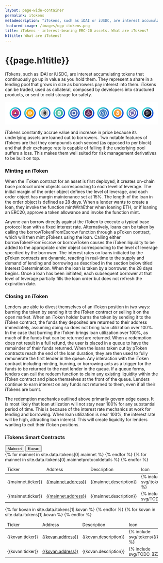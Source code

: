 ```yaml
---
layout: page-wide-container
permalink: itokens
metadescription: "iTokens, such as iDAI or iUSDC, are interest accumulating tokens that continuously go up in value as you hold them. They represent a share in a lending pool that grows in size as borrowers pay interest into them."
featured-image: /images/ogp-itokens.png
title: iTokens - interest-bearing ERC-20 assets. What are iTokens?
h1title: What are iTokens?
---
```

<div class="container container-md post-content">
    <h1 class="fw-800 fs-46 lh-120 color-black text-center mb-20 mt-70 mt-sm-30 fs-sm-32">{{page.h1title}}</h1>
    <p>iTokens, such as iDAI or iUSDC, are interest accumulating tokens that continuously go up in value as you hold them. They represent a share in a lending pool that grows in size as borrowers pay interest into them. iTokens can be traded, used as collateral, composed by developers into structured products, or sent to cold storage for safety.</p>
    <img src="/images/itokens.png" alt="iTokens" title="iTokens">
    <p>iTokens constantly accrue value and increase in price because its underlying assets are loaned out to borrowers. Two notable features of iTokens are that they compounds each second (as opposed to per block) and that their exchange rate is capable of falling if the underlying pool suffers a loss. This makes them well suited for risk management derivatives to be built on top.</p>
    <h3>Minting an iToken</h3>
    <p>When the iToken contract for an asset is first deployed, it creates on-chain base protocol order objects corresponding to each level of leverage. The initial margin of the order object defines the level of leverage, and each order object has margin maintenance set at 15%. The length of the loan in the order object is defined as 28 days. When a lender wants to create a loan, they invoke the function mintWithEther when loaning ETH, or if loaning an ERC20, approve a token allowance and invoke the function mint.</p>
    <p>Anyone can borrow directly against the iToken to execute a typical base protocol loan with a fixed interest rate. Alternatively, loans can be taken by calling the borrowTokenFromEscrow function through a pToken contract, which will then mint pTokens using the loan. Calling either borrowTokenFromEscrow or borrowToken causes the iToken liquidity to be added to the appropriate order object corresponding to the level of leverage specified by the borrower. The interest rates on loans initiated by the pToken contracts are dynamic, reacting in real-time to the supply and demand of lending and borrowing as described in the section below titled Interest Determination. When the loan is taken by a borrower, the 28 days begins. Once a loan has been initiated, each subsequent borrower at that level of leverage partially fills the loan order but does not refresh the expiration date.</p>
    <h3>Closing an iToken</h3>
    <p>Lenders are able to divest themselves of an iToken position in two ways: burning the token by sending it to the iToken contract or selling it on the open market. When an iToken holder burns the token by sending it to the iToken contract, the funds they deposited are returned to their address immediately, assuming doing so does not bring loan utilization over 100%. In the case that burning the iToken brings loan utilization over 100%, as much of the funds that can be returned are returned. When a redemption does not result in a full refund, the user is placed in a queue to have the remainder of their funds returned. When the loans taken out by pToken contracts reach the end of the loan duration, they are then used to fully remunerate the first lender in the queue. Any interaction with the iToken contract including minting, burning, or borrowing acts as a trigger for the funds to be returned to the next lender in the queue. If a queue forms, lenders can call the redeem function to claim any existing liquidity within the iToken contract and place themselves at the front of the queue. Lenders continue to earn interest on any funds not returned to them, even if all their iTokens are burnt.</p>
    <p>The redemption mechanics outlined above primarily govern edge cases. It is most likely that loan utilization will not stay near 100% for any substantial period of time. This is because of the interest rate mechanics at work for lending and borrowing. When loan utilization is near 100%, the interest rate will be high, attracting loan interest. This will create liquidity for lenders wanting to exit their iToken positions.</p>
</div>

<div class="container container-xl">
    <h3 class="fs-24 fs-sm-20 fw-700 lh-160 lh-xs-150 mb-15 color-primary text-center mb-30">iTokens Smart Contracts</h3>
    <div class="buttons-tabs-itokens">
        <button class="tablinks-itokens active" data-itokens="itokens-mainnet">Mainnet</button>
        <button class="tablinks-itokens" data-itokens="itokens-kovan">Kovan</button>
    </div>
    <div id="itokens-mainnet" class="tabcontent-itokens active">
        <table class="table-itokens">
            <thead>
                <tr>
                    <td class="thead-ticker">Ticker</td>
                    <td class="thead-address">Address</td>
                    <td class="thead-description">Description</td>
                    <td class="thead-icon">Icon</td>
                </tr>
            </thead>
            <tbody>
                {% for mainnet in site.data.itokens[0].mainnet %}
                    <tr>
                        <td class="ticker">{{mainnet.ticker}}</td>
                        <td class="address"><a href="https://etherscan.io/address/{{ mainnet.address }}" target="_blank">{{mainnet.address}}</a></td>
                        <td class="description">{{mainnet.description}}</td>
                        <td class="icon"><div class="bg-gradient">{% include svg/itokens/{{mainnet.ticker}}.svg %}</div></td>
                    </tr>
                {% endfor %}
                {% for mainnet in site.data.itokens[0].mainnetprotocoldetails %}
                    <tr>
                        <td class="ticker">{{mainnet.ticker}}</td>
                        <td class="address"><a href="https://etherscan.io/address/{{ mainnet.address }}" target="_blank">{{mainnet.address}}</a></td>
                        <td class="description">{{mainnet.description}}</td>
                        <td class="icon"><div class="bg-gradient">{% include svg/TODO_BZX_LOGO.svg %}</div></td>
                    </tr>
                {% endfor %}
            </tbody>
        </table>
    </div>
    <div id="itokens-kovan" class="tabcontent-itokens">
        <table class="table-itokens">
            <thead>
                <tr>
                    <td class="thead-ticker">Ticker</td>
                    <td class="thead-address">Address</td>
                    <td class="thead-description">Description</td>
                    <td class="thead-icon">Icon</td>
                </tr>
            </thead>
            <tbody>
                {% for kovan in site.data.itokens[1].kovan %}
                    <tr>
                        <td class="ticker">{{kovan.ticker}}</td>
                        <td class="address"><a href="https://kovan.etherscan.io/address/{{ kovan.address }}" target="_blank">{{kovan.address}}</a></td>
                        <td class="description">{{kovan.description}}</td>
                        <td class="icon"><div class="bg-gradient">{% include svg/itokens/{{kovan.ticker}}.svg %}</div></td>
                    </tr>
                {% endfor %}
                {% for kovan in site.data.itokens[1].kovan %}
                    <tr>
                        <td class="ticker">{{kovan.ticker}}</td>
                        <td class="address"><a href="https://kovan.etherscan.io/address/{{ kovan.address }}" target="_blank">{{kovan.address}}</a></td>
                        <td class="description">{{kovan.description}}</td>
                        <td class="icon"><div class="bg-gradient">{% include svg/TODO_BZX_LOGO.svg %}</div></td>
                    </tr>
                {% endfor %}
            </tbody>
        </table>
    </div>
</div>
